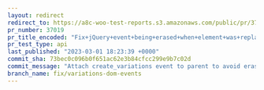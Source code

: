 ```yaml
---
layout: redirect
redirect_to: https://a8c-woo-test-reports.s3.amazonaws.com/public/pr/37019/api/index.html
pr_number: 37019
pr_title_encoded: "Fix+jQuery+event+being+erased+when+element+was+replaced+after+saving+attributes"
pr_test_type: api
last_published: "2023-03-01 18:23:39 +0000"
commit_sha: 73bec0c096b0f651ac62e3b84cfcc299e9b7c02d
commit_message: "Attach create_variations event to parent to avoid erasing it when DOM…"
branch_name: fix/variations-dom-events
---
```

